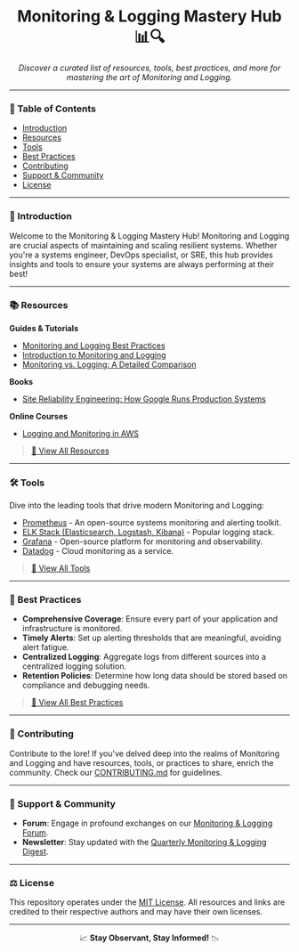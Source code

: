 <div align="center">


# Monitoring & Logging Mastery Hub 📊🔍
_Discover a curated list of resources, tools, best practices, and more for mastering the art of Monitoring and Logging._

</div>

---

### 📘 Table of Contents
- [Introduction](#🌌-introduction)
- [Resources](#📚-resources)
- [Tools](#🛠-tools)
- [Best Practices](#🌠-best-practices)
- [Contributing](#👥-contributing)
- [Support & Community](#🤝-support--community)
- [License](#⚖️-license)

---

### 🌌 Introduction
Welcome to the Monitoring & Logging Mastery Hub! Monitoring and Logging are crucial aspects of maintaining and scaling resilient systems. Whether you're a systems engineer, DevOps specialist, or SRE, this hub provides insights and tools to ensure your systems are always performing at their best!

---

### 📚 Resources
**Guides & Tutorials**
- [Monitoring and Logging Best Practices](https://cloud.google.com/solutions/devops/devops-tech-monitoring-and-logging)
- [Introduction to Monitoring and Logging](https://logz.io/learn/complete-guide-monitoring/)
- [Monitoring vs. Logging: A Detailed Comparison](https://www.datadoghq.com/blog/monitoring-101-collecting-data/)

**Books**
- [Site Reliability Engineering: How Google Runs Production Systems](https://landing.google.com/sre/books/)

**Online Courses**
- [Logging and Monitoring in AWS](https://acloudguru.com/course/logging-and-monitoring-in-aws)

> [🔗 View All Resources](#)

---

### 🛠 Tools
Dive into the leading tools that drive modern Monitoring and Logging:
- [Prometheus](https://prometheus.io/) - An open-source systems monitoring and alerting toolkit.
- [ELK Stack (Elasticsearch, Logstash, Kibana)](https://www.elastic.co/what-is/elk-stack) - Popular logging stack.
- [Grafana](https://grafana.com/) - Open-source platform for monitoring and observability.
- [Datadog](https://www.datadoghq.com/) - Cloud monitoring as a service.

> [🔗 View All Tools](#)

---

### 🌠 Best Practices
- **Comprehensive Coverage**: Ensure every part of your application and infrastructure is monitored.
- **Timely Alerts**: Set up alerting thresholds that are meaningful, avoiding alert fatigue.
- **Centralized Logging**: Aggregate logs from different sources into a centralized logging solution.
- **Retention Policies**: Determine how long data should be stored based on compliance and debugging needs.

> [🔗 View All Best Practices](#)

---

### 👥 Contributing
Contribute to the lore! If you've delved deep into the realms of Monitoring and Logging and have resources, tools, or practices to share, enrich the community. Check our [CONTRIBUTING.md](#) for guidelines.

---

### 🤝 Support & Community
- **Forum**: Engage in profound exchanges on our [Monitoring & Logging Forum](#).
- **Newsletter**: Stay updated with the [Quarterly Monitoring & Logging Digest](#).

---

### ⚖️ License
This repository operates under the [MIT License](#). All resources and links are credited to their respective authors and may have their own licenses.

---

<div align="center">

📈 **Stay Observant, Stay Informed!** 📉

</div>
